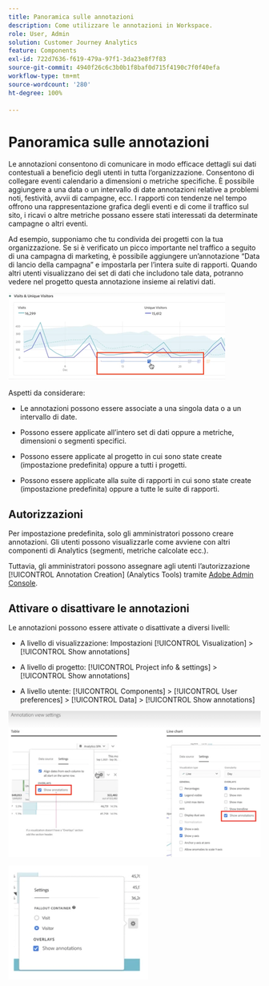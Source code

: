 ```yaml
---
title: Panoramica sulle annotazioni
description: Come utilizzare le annotazioni in Workspace.
role: User, Admin
solution: Customer Journey Analytics
feature: Components
exl-id: 722d7636-f619-479a-97f1-3da23e8f7f83
source-git-commit: 4940f26c6c3b0b1f8baf0d715f4190c7f0f40efa
workflow-type: tm+mt
source-wordcount: '280'
ht-degree: 100%

---
```


# Panoramica sulle annotazioni

Le annotazioni consentono di comunicare in modo efficace dettagli sui dati contestuali a beneficio degli utenti in tutta l’organizzazione. Consentono di collegare eventi calendario a dimensioni o metriche specifiche. È possibile aggiungere a una data o un intervallo di date annotazioni relative a problemi noti, festività, avvii di campagne, ecc. I rapporti con tendenze nel tempo offrono una rappresentazione grafica degli eventi e di come il traffico sul sito, i ricavi o altre metriche possano essere stati interessati da determinate campagne o altri eventi.

Ad esempio, supponiamo che tu condivida dei progetti con la tua organizzazione. Se si è verificato un picco importante nel traffico a seguito di una campagna di marketing, è possibile aggiungere un’annotazione “Data di lancio della campagna” e impostarla per l’intera suite di rapporti. Quando altri utenti visualizzano dei set di dati che includono tale data, potranno vedere nel progetto questa annotazione insieme ai relativi dati.

![](assets/multi-day.png)

Aspetti da considerare:

* Le annotazioni possono essere associate a una singola data o a un intervallo di date.

* Possono essere applicate all’intero set di dati oppure a metriche, dimensioni o segmenti specifici.

* Possono essere applicate al progetto in cui sono state create (impostazione predefinita) oppure a tutti i progetti.

* Possono essere applicate alla suite di rapporti in cui sono state create (impostazione predefinita) oppure a tutte le suite di rapporti.

## Autorizzazioni

Per impostazione predefinita, solo gli amministratori possono creare annotazioni. Gli utenti possono visualizzarle come avviene con altri componenti di Analytics (segmenti, metriche calcolate ecc.).

Tuttavia, gli amministratori possono assegnare agli utenti l’autorizzazione [!UICONTROL Annotation Creation] (Analytics Tools) tramite [Adobe Admin Console](https://experienceleague.adobe.com/docs/analytics/admin/admin-console/permissions/analytics-tools.html?lang=it).

## Attivare o disattivare le annotazioni

Le annotazioni possono essere attivate o disattivate a diversi livelli:

* A livello di visualizzazione: Impostazioni [!UICONTROL Visualization] > [!UICONTROL Show annotations]

* A livello di progetto: [!UICONTROL Project info & settings] > [!UICONTROL Show annotations]

* A livello utente: [!UICONTROL Components] > [!UICONTROL User preferences] > [!UICONTROL Data] > [!UICONTROL Show annotations]

![](assets/show-ann.png)

![](assets/show-ann2.png)
